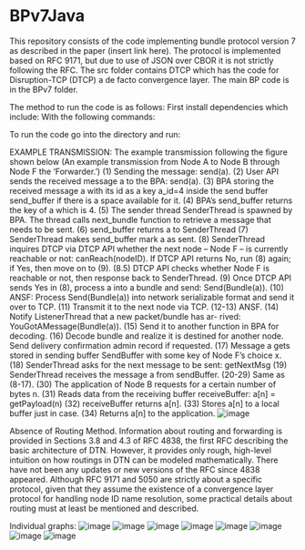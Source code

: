 # BPv7Java
This repository consists of the code implementing bundle protocol version 7 as described in the paper (insert link here). 
The protocol is implemented based on RFC 9171, but due to use of JSON over CBOR it is not strictly following the RFC.
The src folder contains DTCP which has the code for Disruption-TCP (DTCP) a de facto convergence layer.
The main BP code is in the BPv7 folder.

The method to run the code is as follows:
First install dependencies which include:
<Insert dependencies>
With the following commands:
<Terminal commands to install dependencies>

To run the code go into the <folder> directory and run:
<command>

EXAMPLE TRANSMISSION:
The example transmission following the figure shown below (An example transmission from Node A to Node B through Node F the ‘Forwarder.’)
(1) Sending the message: send(a).
(2) User API sends the received message a to the BPA: send(a).
(3) BPA storing the received message a with its id as a key
a_id=4 inside the send buffer send_buffer if there is a space
available for it.
(4) BPA’s send_buffer returns the key of a which is 4.
(5) The sender thread SenderThread is spawned by BPA. The
thread calls next_bundle function to retrieve a message that
needs to be sent.
(6) send_buffer returns a to SenderThread
(7) SenderThread makes send_buffer mark a as sent.
(8) SenderThread inquires DTCP via DTCP API whether the
next node – Node F – is currently reachable or not:
canReach(nodeID). If DTCP API returns No, run (8) again;
if Yes, then move on to (9).
(8.5) DTCP API checks whether Node F is reachable or not,
then response back to SenderThread.
(9) Once DTCP API sends Yes in (8), process a into a bundle and
send: Send(Bundle(a)).
(10) ANSF: Process Send(Bundle(a)) into network serializable
format and send it over to TCP.
(11) Transmit it to the next node via TCP.
(12-13) ANSF.
(14) Notify ListenerThread that a new packet/bundle has ar-
rived: YouGotAMessage(Bundle(a)).
(15) Send it to another function in BPA for decoding.
(16) Decode bundle and realize it is destined for another node.
Send delivery confirmation admin record if requested.
(17) Message a gets stored in sending buffer SendBuffer with
some key of Node F’s choice x.
(18) SenderThread asks for the next message to be sent: getNextMsg
(19) SenderThread receives the message a from sendBuffer.
(20-29) Same as (8-17).
(30) The application of Node B requests for a certain number of
bytes n.
(31) Reads data from the receiving buffer receiveBuffer: a[n]
= getPayload(n)
(32) receiveBuffer returns a[n].
(33) Stores a[n] to a local buffer just in case.
(34) Returns a[n] to the application.
![image](https://github.com/etdickey/BPv7Java/assets/61432064/c59483ce-641f-44fa-a7d5-19cd99034999)

Absence of Routing Method. Information about routing and
forwarding is provided in Sections 3.8 and 4.3 of RFC 4838, the first
RFC describing the basic architecture of DTN. However, it provides
only rough, high-level intuition on how routings in DTN can be
modeled mathematically. There have not been any updates or new
versions of the RFC since 4838 appeared. Although RFC 9171 and
5050 are strictly about a specific protocol, given that they assume
the existence of a convergence layer protocol for handling node
ID name resolution, some practical details about routing must at
least be mentioned and described.

Individual graphs:
![image](https://github.com/etdickey/BPv7Java/assets/61432064/a5c2d8ab-eb52-4c41-a7d0-89f493549dc9)
![image](https://github.com/etdickey/BPv7Java/assets/61432064/8c6f4180-e1ba-4cb3-a05f-2284645b6b5b)
![image](https://github.com/etdickey/BPv7Java/assets/61432064/92f412a9-5fcb-402d-adda-78f6d772d454)
![image](https://github.com/etdickey/BPv7Java/assets/61432064/5c7b537a-5c87-4e0f-ae95-48e2012f7334)
![image](https://github.com/etdickey/BPv7Java/assets/61432064/d1ebe00d-37aa-49cd-b776-f99405f7ca04)
![image](https://github.com/etdickey/BPv7Java/assets/61432064/890b9a87-c448-430c-8985-bcffb97227e3)
![image](https://github.com/etdickey/BPv7Java/assets/61432064/010a255e-8150-41b8-81c9-2d5d77bf65ec)
![image](https://github.com/etdickey/BPv7Java/assets/61432064/14ae5f12-c143-46af-a0ef-6fc16e9b93aa)






